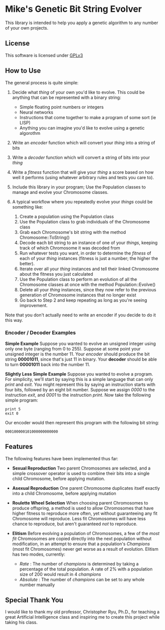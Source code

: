 
# Mike's Genetic Bit String Evolver

This library is intended to help you apply a genetic algorithm to any number of your own projects.

## License

This software is licensed under [GPLv3](./LICENSE)

## How to Use

The general process is quite simple:

1. Decide what *thing* of your own you'd like to evolve. This could be anything that can be represented with a binary string:
	* Simple floating point numbers or integers
	* Neural networks
	* Instructions that come together to make a program of some sort (ie LISP)
	* Anything you can imagine you'd like to evolve using a genetic algorothm

2. Write an *encoder* function which will convert your *thing* into a string of bits

3. Write a *decoder* function which will convert a string of bits into your *thing*

4. Write a *fitness* function that will give your *thing* a score based on how well it performs (using whatever arbitrary rules and tests you care to).

5. Include this library in your program; Use the Population classes to manage and evolve your Chromosome classes.

6. A typical workflow where you repeatedly evolve your *things* could be something like:

	1. Create a population using the Population class
	2. Use the Population class to grab individuals of the Chromosome class
	3. Grab each Chromosome's bit string with the method Chromosome::ToString()
	4. Decode each bit string to an instance of one of your *things*, keeping track of which Chromosome it was decoded from
	5. Run whatever tests you want, in order to determine the *fitness* of each of your *thing* instances (fitness is just a number; the higher the better).
	6. Iterate over all your *thing* instances and tell their linked Chromosome about the fitness you just calculated
	7. Use the Population class to perform an evolution of all the Chromosome classes at once with the method Population::Evolve()
	8. Delete all your *thing* instances, since they now refer to the previous generation of Chromosome instances that no longer exist
	9. Go back to Step 2 and keep repeating as long as you're seeing improvement.

Note that you don't actually need to write an encoder if you decide to do it this way.

### Encoder / Decoder Examples

**Simple Example**
Suppose you wanted to evolve an unsigned integer using only one byte (ranging from 0 to 255). Suppose at some point your unsigned integer is the number 11. Your *encoder* should produce the bit string **00001011**, since that's just 11 in binary. Your **decoder** should be able to turn **00001011** back into the number 11.

**Slightly Less Simple Example**
Suppose you wanted to evolve a program. For simplicity, we'll start by saying this is a simple language that can only *print* and *exit*. You might represent this by saying an instruction starts with four bits, followed by an eight bit number. Suppose we assign *0000* to the instruction *exit*, and *0001* to the instruction *print*. Now take the following simple program:

```
print 5
exit 0
```

Our encoder would then represent this program with the following bit string:

```000100000101000000000000```

##	Features

The following features have been implemented thus far:

* **Sexual Reproduction**
	Two parent Chromosomes are selected, and a simple crossover operator is used to combine their bits into a single child Chromosome, before applying mutation.

* **Asexual Reproduction**
	One parent Chromosome duplicates itself exactly into a child Chromosome, before applying mutation

* **Roulette Wheel Selection**
	When choosing parent Chromosomes to produce offspring, a method is used to allow Chromosomes that have higher fitness to reproduce more often, yet without guaranteeing any fit Chromosome will reproduce. Less fit Chromosomes will have less chance to reproduce, but aren't guaranteed *not* to reproduce. 

* **Elitism**
	Before evolving a population of Chromosomes, a few of the *most fit* Chromosomes are copied directly into the next population without modification, in an attempt to ensure that a population's *Champions* (most fit Chromosomes) never get worse as a result of evolution. Elitism has two modes, currently:
	* *Rate* : The number of *champions* is determined by taking a percentage of the total population. A rate of 2% with a population size of 200 would result in 4 *champions*
	* *Absolute* : The number of *champions* can be set to any whole number manually

## Special Thank You

I would like to thank my old professor, Christopher Ryu, Ph.D., for teaching a great Artificial Intelligence class and inspiring me to create this project while taking his class.






